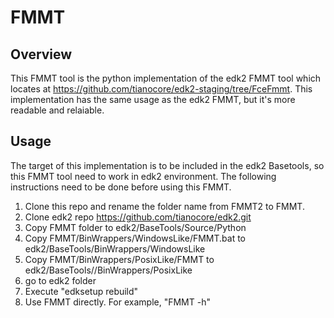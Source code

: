 # FMMT
## Overview
This FMMT tool is the python implementation of the edk2 FMMT tool which locates at https://github.com/tianocore/edk2-staging/tree/FceFmmt.
This implementation has the same usage as the edk2 FMMT, but it's more readable and relaiable.

## Usage
The target of this implementation is to be included in the edk2 Basetools, so this FMMT tool need to work in edk2 environment.
The following instructions need to be done before using this FMMT.
1. Clone this repo and rename the folder name from FMMT2 to FMMT.
2. Clone edk2 repo https://github.com/tianocore/edk2.git
3. Copy FMMT folder to edk2/BaseTools/Source/Python
4. Copy FMMT/BinWrappers/WindowsLike/FMMT.bat to edk2/BaseTools/BinWrappers/WindowsLike
5. Copy FMMT/BinWrappers/PosixLike/FMMT to edk2/BaseTools//BinWrappers/PosixLike
6. go to edk2 folder
7. Execute "edksetup rebuild"
8. Use FMMT directly. For example, "FMMT -h"
